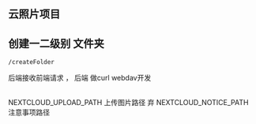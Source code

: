 ## 云照片项目 

## 创建一二级别 文件夹 
    /createFolder
 后端接收前端请求 ， 后端 做curl  webdav开发 

## 
NEXTCLOUD_UPLOAD_PATH  上传图片路径 弃
NEXTCLOUD_NOTICE_PATH  注意事项路径
## 

